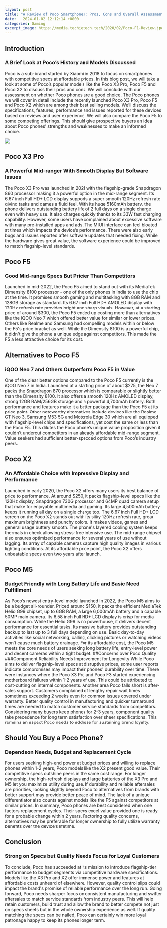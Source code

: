 ```yaml
---
layout: post
title: "A Review of Poco Smartphones: Pros, Cons and Overall Assessment"
date:   2024-01-02 12:12:14 +0000
categories: Gaming
excerpt_image: https://media.techietech.tech/2020/02/Poco-F1-Review.jpg
---
```

## Introduction
### A Brief Look at Poco’s History and Models Discussed
Poco is a sub-brand started by Xiaomi in 2018 to focus on smartphones with competitive specs at affordable prices. In this blog post, we will take a look at some of Poco’s popular models like the Poco X3 Pro, Poco F5 and Poco X2 to discuss their pros and cons. We will conclude with our assessment on whether Poco phones are a good choice.
The Poco phones we will cover in detail include the recently launched Poco X3 Pro, Poco F5 and Poco X2 which are among their best selling models. We’ll discuss the specifications, features, performance and issues reported for these devices based on reviews and user experience. We will also compare the Poco F5 to some competing offerings. This should give prospective buyers an idea about Poco phones’ strengths and weaknesses to make an informed choice.

![](https://media.techietech.tech/2020/02/Poco-F1-Review.jpg)
## Poco X3 Pro  
### A Powerful Mid-ranger With Smooth Display But Software Issues 
The Poco X3 Pro was launched in 2021 with the flagship-grade Snapdragon 860 processor making it a powerful option in the mid-range segment. Its 6.67 inch Full HD+ LCD display supports a super smooth 120Hz refresh rate giving tasks and games a fluid feel. With its huge 5160mAh battery, the phone delivers outstanding battery life of 2 full days on a single charge even with heavy use. It also charges quickly thanks to its 33W fast charging capability.
However, some users have complained about excessive software with many pre-installed apps and ads. The MIUI interface can feel bloated at times which impacts the device’s performance. There were also early bugs and issues reported after software updates that needed fixing. While the hardware gives great value, the software experience could be improved to match flagship-level standards.
## Poco F5   
### Good Mid-range Specs But Pricier Than Competitors
Launched in mid-2022, the Poco F5 aimed to stand out with its MediaTek Dimensity 8100 processor - one of the only phones in India to use the chip at the time. It promises smooth gaming and multitasking with 8GB RAM and 128GB storage as standard. Its 6.67 inch Full HD+ AMOLED display with 120Hz refresh rate provides bright and sharp visuals. 
However, at a starting price of around $300, the Poco F5 ended up costing more than alternatives like the iQOO Neo 7 which offered better value for similar or lower prices. Others like Realme and Samsung had compelling models within or below the F5's price bracket as well. While the Dimensity 8100 is a powerful chip, it didn't give the phone a unique edge against competitors. This made the F5 a less attractive choice for its cost.
## Alternatives to Poco F5  
### iQOO Neo 7 and Others Outperform Poco F5 in Value
One of the clear better options compared to the Poco F5 currently is the iQOO Neo 7 in India. Launched at a starting price of about $275, the Neo 7 packs the Snapdragon 870 processor which is comparable or slightly better than the Dimensity 8100. It also offers a smooth 120Hz AMOLED display, strong 12GB RAM/256GB storage and a powerful 4,700mAh battery. Both performance and features make it a better package than the Poco F5 at its price point.
Other noteworthy alternatives include devices like the Realme GT Neo 3, Samsung M53 5G and Motorola Edge 30 which are all equipped with flagship-level chips and specifications, yet cost the same or less than the Poco F5. This dilutes the Poco phone’s unique value proposition given it couldn’t undercut competitors in an already affordable mid-range segment. Value seekers had sufficient better-specced options from Poco’s industry peers.
## Poco X2 
### An Affordable Choice with Impressive Display and Performance 
Launched in early 2020, the Poco X2 offers many users its best balance of price to performance. At around $250, it packs flagship-level specs like the 120Hz display, Snapdragon 730G processor and 64MP quad camera setup that make for enjoyable multimedia and gaming. Its large 4,500mAh battery keeps it running all day on a single charge too. 
The 6.67 inch Full HD+ LCD screen on the Poco X2 stands out with its silky 120Hz refresh rate, great maximum brightness and punchy colors. It makes videos, games and general usage buttery smooth. The phone's layered cooling system keeps thermals in check allowing stress-free intensive use. The mid-range chipset also ensures optimized performance for several years of use without lagging. Its array of capable cameras capture high quality images in various lighting conditions. At its affordable price point, the Poco X2 offers unbeatable specs even two years after launch.
## Poco M5  
### Budget Friendly with Long Battery Life and Basic Need Fulfillment
As Poco’s newest entry-level model launched in 2022, the Poco M5 aims to be a budget all-rounder. Priced around $150, it packs the efficient MediaTek Helio G99 chipset, up to 6GB RAM, a large 6,000mAh battery and a capable 50MP main camera. Its 6.58 inch Full HD+ LCD display is crisp for media consumption. 
While the Helio G99 is no powerhouse, it delivers decent performance for essential tasks. Its massive battery provides outstanding backup to last up to 3 full days depending on use. Basic day-to-day activities like social networking, calling, clicking pictures or watching videos won’t cause much battery drainage. For its affordable cost, the Poco M5 meets the core needs of users seeking long battery life, entry-level power and decent cameras within a tight budget.
##Concerns over Poco Quality  
###Component Reliability Needs Improvement for Longevity
While Poco aims to deliver flagship-level specs at disruptive prices, some user reports indicate compromises may impact their phones' durability over time. There were instances where the Poco X3 Pro and Poco F3 started experiencing motherboard failures within 1-2 years of use. This could be attributed to cost-cutting on internal components. 
Another area Poco falls short is after-sales support. Customers complained of lengthy repair wait times sometimes exceeding 2 weeks even for common issues covered under warranty. Better quality control in manufacturing and quicker turnaround times are needed to match customer service standards from competitors.
Considering many buyers keep phones for 2-3 years, component quality take precedence for long term satisfaction over sheer specifications. This remains an aspect Poco needs to address for sustaining brand loyalty.
## Should You Buy a Poco Phone? 
### Dependson Needs, Budget and Replacement Cycle
For users seeking high-end power at budget prices and willing to replace phones within 1-2 years, Poco models like the X2 present good value. Their competitive specs outshine peers in the same cost range. For longer ownership, the high-refresh displays and large batteries of the X3 Pro and M5 let you maximize utility during use. 
If durability and reliable aftersales are priorities, looking slightly beyond Poco to alternatives from brands with better support may provide better peace of mind. The lack of a unique differentiator also counts against models like the F5 against competitors at similar prices. 
In summary, Poco phones are best considered when one factors replacement cycles. Their specs excel value provided one is ready for a probable change within 2 years. Factoring quality concerns, alternatives may be preferable for longer ownership to fully utilize warranty benefits over the device’s lifetime.
## Conclusion
### Strong on Specs but Quality Needs Focus for Loyal Customers
To conclude, Poco has succeeded at its mission to introduce flagship-tier performance to budget segments via competitive hardware specifications. Models like the X3 Pro and X2 offer immense power and features at affordable costs unheard of elsewhere. However, quality control slips could impact the brand's promise of reliable performance over the long run. 
Going forward, Poco needs sharper focus on consistent manufacturing and swifter aftersales to match service standards from industry peers. This will help retain customers, build trust and allow the brand to better compete not just on specs sheets but in the whole ownership experience as well. If quality matching the specs can be nailed, Poco can certainly win more loyal patronage happy to keep its phones longer term.